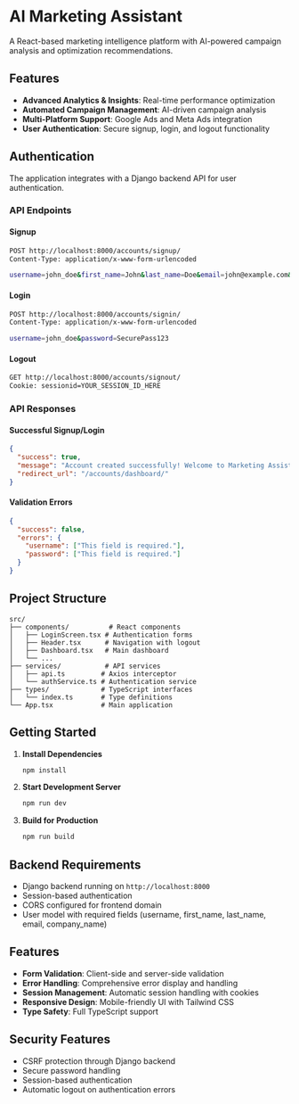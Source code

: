 # AI Marketing Assistant

A React-based marketing intelligence platform with AI-powered campaign analysis and optimization recommendations.

## Features

- **Advanced Analytics & Insights**: Real-time performance optimization
- **Automated Campaign Management**: AI-driven campaign analysis
- **Multi-Platform Support**: Google Ads and Meta Ads integration
- **User Authentication**: Secure signup, login, and logout functionality

## Authentication

The application integrates with a Django backend API for user authentication.

### API Endpoints

#### Signup
```bash
POST http://localhost:8000/accounts/signup/
Content-Type: application/x-www-form-urlencoded

username=john_doe&first_name=John&last_name=Doe&email=john@example.com&password1=SecurePass123&password2=SecurePass123&company_name=Acme%20Corp
```

#### Login
```bash
POST http://localhost:8000/accounts/signin/
Content-Type: application/x-www-form-urlencoded

username=john_doe&password=SecurePass123
```

#### Logout
```bash
GET http://localhost:8000/accounts/signout/
Cookie: sessionid=YOUR_SESSION_ID_HERE
```

### API Responses

#### Successful Signup/Login
```json
{
  "success": true,
  "message": "Account created successfully! Welcome to Marketing Assistant.",
  "redirect_url": "/accounts/dashboard/"
}
```

#### Validation Errors
```json
{
  "success": false,
  "errors": {
    "username": ["This field is required."],
    "password": ["This field is required."]
  }
}
```

## Project Structure

```
src/
├── components/          # React components
│   ├── LoginScreen.tsx # Authentication forms
│   ├── Header.tsx      # Navigation with logout
│   ├── Dashboard.tsx   # Main dashboard
│   └── ...
├── services/           # API services
│   ├── api.ts         # Axios interceptor
│   └── authService.ts # Authentication service
├── types/             # TypeScript interfaces
│   └── index.ts       # Type definitions
└── App.tsx            # Main application
```

## Getting Started

1. **Install Dependencies**
   ```bash
   npm install
   ```

2. **Start Development Server**
   ```bash
   npm run dev
   ```

3. **Build for Production**
   ```bash
   npm run build
   ```

## Backend Requirements

- Django backend running on `http://localhost:8000`
- Session-based authentication
- CORS configured for frontend domain
- User model with required fields (username, first_name, last_name, email, company_name)

## Features

- **Form Validation**: Client-side and server-side validation
- **Error Handling**: Comprehensive error display and handling
- **Session Management**: Automatic session handling with cookies
- **Responsive Design**: Mobile-friendly UI with Tailwind CSS
- **Type Safety**: Full TypeScript support

## Security Features

- CSRF protection through Django backend
- Secure password handling
- Session-based authentication
- Automatic logout on authentication errors

